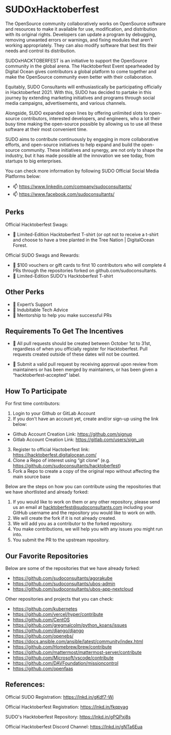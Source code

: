 # SUDOxHacktoberfest

The OpenSource community collaboratively works on OpenSource software and resources to make it available for use, modification, and distribution with its original rights. Developers can update a program by debugging, removing unwanted errors or warnings, and fixing modules that aren’t working appropriately. They can also modify software that best fits their needs and control its distribution.

SUDOxHACKTOBERFEST is an initiative to support the OpenSource community in the global arena. The Hacktoberfest Event spearheaded by Digital Ocean gives contributors a global platform to come together and make the OpenSource community even better with their collaboration. 

Equitably, SUDO Consultants will enthusiastically be participating officially in Hacktoberfest 2021. With this, SUDO has decided to partake in this journey by extending marketing initiatives and programs through social media campaigns, advertisements, and various channels.

Alongside, SUDO expanded open lines by offering unlimited slots to open-source contributors, interested developers, and engineers, who a lot their busy time making the open-source possible by allowing us to use all these software at their most convenient time.

SUDO aims to contribute continuously by engaging in more collaborative efforts, and open-source initiatives to help expand and build the open-source community. These initiatives and synergy, are not only to shape the industry, but it has made possible all the innovation we see today, from startups to big enterprises.

You can check more information by following SUDO Official Social Media Platforms below:

- 📫 https://www.linkedin.com/company/sudoconsultants/
- 📫 https://www.facebook.com/sudoconsultants/

## Perks
Official Hacktoberfest Swags:
- 💞️ Limited-Edition Hacktoberfest T-shirt (or opt not to receive a t-shirt and choose to have a tree planted in the Tree Nation | DigitalOcean Forest.

Official SUDO Swags and Rewards:
- 💞️ $100 vouchers or gift cards to first 10 contributors who will complete 4 PRs through the repositories forked on github.com/sudoconsultants.
- 💞️ Limited-Edition SUDO's Hacktoberfest T-shirt

## Other Perks
- 🌱 Expert’s Support
- 🌱 Indubitable Tech Advice
- 🌱 Mentorship to help you make successful PRs

## Requirements To Get The Incentives
- 👀 All pull requests should be created between October 1st to 31st, regardless of when you officially register for Hacktoberfest. Pull requests created outside of these dates will not be counted.

- 👀 Submit a valid pull request by receiving approval upon review from maintainers or has been merged by maintainers, or has been given a “hacktoberfest-accepted” label. 

## How To Participate

For first time contributors:
1. Login to your Github or GitLab Account
2. If you don't have an account yet, create and/or sign-up using the link below:
- Github Account Creation Link: https://github.com/signup
- Gitlab Account Creation Link: https://gitlab.com/users/sign_up
3. Register to official Hactoberfest link: https://hacktoberfest.digitalocean.com/
4. Clone a Repo of interest using “git clone” (e.g. https://github.com/sudoconsultants/hacktoberfest)
5. Fork a Repo to create a copy of the original repo without affecting the main source base

Below are the steps on how you can contribute using the repositories that we have shortlisted and already forked:

1. If you would like to work on them or any other repository, please send us an email at hacktoberfest@sudoconsultants.com including your GitHub username and the repository you would like to work on with.
2. We will create the fork if it is not already created.
3. We will add you as a contributor to the forked repository.
4. You make contributions, we will help you with any issues you might run into.
5. You submit the PR to the upstream repository.

## Our Favorite Repositories
Below are some of the repositories that we have already forked:

- https://github.com/sudoconsultants/agorakube
- https://github.com/sudoconsultants/ubos-admin
- https://github.com/sudoconsultants/ubos-app-nextcloud

Other repositories and projects that you can check:
- https://github.com/kubernetes
- https://github.com/vercel/hyper/contribute
- https://github.com/CentOS
- https://github.com/gregmalcolm/python_koans/issues
- https://github.com/django/django
- https://github.com/openebs/
- https://docs.ansible.com/ansible/latest/community/index.html
- https://github.com/Homebrew/brew/contribute
- https://github.com/mattermost/mattermost-server/contribute
- https://github.com/Microsoft/vscode/contribute
- https://github.com/DAVFoundation/missioncontrol
- https://github.com/openfaas

## References:

Official SUDO Registration: https://lnkd.in/gKdf7-Wj

Official Hacktoberfest Registration: https://lnkd.in/fkqpyag

SUDO's Hacktoberfest Repository: https://lnkd.in/gPQPxj8s

Official Hacktoberfest Discord Channel: https://lnkd.in/gNTa6Eua

